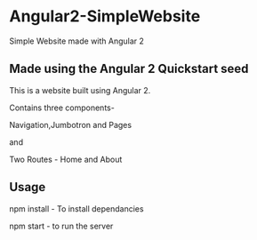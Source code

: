 # Angular2-SimpleWebsite
Simple Website made with Angular 2


## Made using the Angular 2 Quickstart seed
This is a website built using Angular 2.

Contains three components-

Navigation,Jumbotron and Pages

and 

Two Routes - Home and About

## Usage

npm install - To install dependancies

npm start - to run the server

